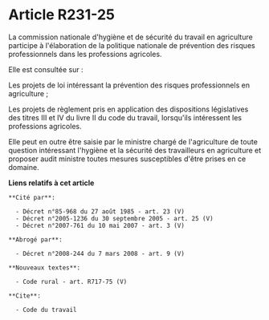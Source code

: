 # Article R231-25

La commission nationale d'hygiène et de sécurité du travail en agriculture participe à l'élaboration de la politique
nationale de prévention des risques professionnels dans les professions agricoles.

Elle est consultée sur :

Les projets de loi intéressant la prévention des risques professionnels en agriculture ;

Les projets de règlement pris en application des dispositions législatives des titres III et IV du livre II du code du
travail, lorsqu'ils intéressent les professions agricoles.

Elle peut en outre être saisie par le ministre chargé de l'agriculture de toute question intéressant l'hygiène et la sécurité
des travailleurs en agriculture et proposer audit ministre toutes mesures susceptibles d'être prises en ce domaine.

**Liens relatifs à cet article**

	**Cité par**:

	  - Décret n°85-968 du 27 août 1985 - art. 23 (V)
	  - Décret n°2005-1236 du 30 septembre 2005 - art. 25 (V)
	  - Décret n°2007-761 du 10 mai 2007 - art. 3 (V)

	**Abrogé par**:

	  - Décret n°2008-244 du 7 mars 2008 - art. 9 (V)

	**Nouveaux textes**:

	  - Code rural - art. R717-75 (V)

	**Cite**:

	  - Code du travail
